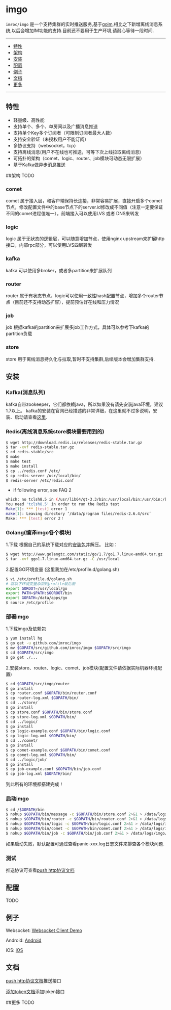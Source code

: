 imgo
==============
`imroc/imgo` 是一个支持集群的实时推送服务,基于[goim](https://github.com/Terry-Mao/goim),相比之下新增离线消息系统,以后会增加IM功能的支持.目前还不要用于生产环境,请耐心等待一段时间.

---------------------------------------
  * [特性](#特性)
  * [架构](#架构)
  * [安装](#安装)
  * [配置](#配置)
  * [例子](#例子)
  * [文档](#文档)
  * [更多](#更多)

---------------------------------------

## 特性
 * 轻量级、高性能
 * 支持单个、多个、单房间以及广播消息推送
 * 支持单个Key多个订阅者（可限制订阅者最大人数）
 * 支持安全验证（未授权用户不能订阅）
 * 多协议支持（websocket，tcp）
 * 支持离线消息(用户不在线也可推送，可等下次上线拉取离线消息)
 * 可拓扑的架构（comet、logic、router、job模块可动态无限扩展）
 * 基于Kafka做异步消息推送

##架构
TODO

### comet

comet 属于接入层，和客户端保持长连接，非常容易扩展，直接开启多个comet节点，修改配置文件中的base节点下的server.id修改成不同值（注意一定要保证不同的comet进程值唯一），前端接入可以使用LVS 或者 DNS来转发

### logic

logic 属于无状态的逻辑层，可以随意增加节点，使用nginx upstream来扩展http接口，内部rpc部分，可以使用LVS四层转发

### kafka

kafka 可以使用多broker，或者多partition来扩展队列

### router

router 属于有状态节点，logic可以使用一致性hash配置节点，增加多个router节点（目前还不支持动态扩容），提前预估好在线和压力情况

### job

job 根据kafka的partition来扩展多job工作方式，具体可以参考下kafka的partition负载

### store

store 用于离线消息持久化与拉取,暂时不支持集群,后续版本会增加集群支持.


## 安装

### Kafka(消息队列)

kafka自带zookeeper，它们都依赖java，所以如果没有请先安装java环境，建议1.7以上。
kafka的安装在官网已经描述的非常详细，在这里就不过多说明，安装、启动请查看[这里](http://kafka.apache.org/documentation.html#quickstart).


### Redis(离线消息系统store模块需要用到的)
```sh
$ wget http://download.redis.io/releases/redis-stable.tar.gz
$ tar -xvf redis-stable.tar.gz
$ cd redis-stable/src
$ make
$ make test
$ make install
$ cp ../redis.conf /etc/
$ cp redis-server /usr/local/bin/
$ redis-server /etc/redis.conf
```
* if following error, see FAQ 2
```sh
which: no tclsh8.5 in (/usr/lib64/qt-3.3/bin:/usr/local/bin:/usr/bin:/bin:/usr/local/sbin:/usr/sbin:/sbin:/home/geffzhang/bin)
You need 'tclsh8.5' in order to run the Redis test
Make[1]: *** [test] error 1
make[1]: Leaving directory ‘/data/program files/redis-2.6.4/src’
Make: *** [test] error 2！
```

### Golang(编译imgo各个模块)
1.下载
根据自己的系统下载对应的[安装包](http://golang.org/dl/)并解压。
比如：
```sh
$ wget http://www.golangtc.com/static/go/1.7/go1.7.linux-amd64.tar.gz
$ tar -xvf ggo1.7.linux-amd64.tar.gz -C /usr/local
```
2.配置GO环境变量
(这里我加在/etc/profile.d/golang.sh)
```sh
$ vi /etc/profile.d/golang.sh
# 将以下环境变量添加到profile最后面
export GOROOT=/usr/local/go
export PATH=$PATH:$GOROOT/bin
export GOPATH=/data/apps/go
$ source /etc/profile
```

### 部署imgo
1.下载imgo及依赖包
```sh
$ yum install hg
$ go get -u github.com/imroc/imgo
$ mv $GOPATH/src/github.com/imroc/imgo $GOPATH/src/imgo
$ cd $GOPATH/src/imgo
$ go get ./...
```

2.安装store、router、logic、comet、job模块(配置文件请依据实际机器环境配置)
```sh
$ cd $GOPATH/src/imgo/router
$ go install
$ cp router.conf $GOPATH/bin/router.conf
$ cp router-log.xml $GOPATH/bin/
$ cd ../store/
$ go install
$ cp store.conf $GOPATH/bin/store.conf
$ cp store-log.xml $GOPATH/bin/
$ cd ../logic/
$ go install
$ cp logic-example.conf $GOPATH/bin/logic.conf
$ cp logic-log.xml $GOPATH/bin/
$ cd ../comet/
$ go install
$ cp comet-example.conf $GOPATH/bin/comet.conf
$ cp comet-log.xml $GOPATH/bin/
$ cd ../logic/job/
$ go install
$ cp job-example.conf $GOPATH/bin/job.conf
$ cp job-log.xml $GOPATH/bin/
```
到此所有的环境都搭建完成！

### 启动imgo
```sh
$ cd /$GOPATH/bin
$ nohup $GOPATH/bin/message -c $GOPATH/bin/store.conf 2>&1 > /data/logs/imgo/panic-store.log &
$ nohup $GOPATH/bin/router -c $GOPATH/bin/router.conf 2>&1 > /data/logs/imgo/panic-router.log &
$ nohup $GOPATH/bin/logic -c $GOPATH/bin/logic.conf 2>&1 > /data/logs/imgo/panic-logic.log &
$ nohup $GOPATH/bin/comet -c $GOPATH/bin/comet.conf 2>&1 > /data/logs/imgo/panic-comet.log &
$ nohup $GOPATH/bin/job -c $GOPATH/bin/job.conf 2>&1 > /data/logs/imgo/panic-job.log &
```
如果启动失败，默认配置可通过查看panic-xxx.log日志文件来排查各个模块问题.

### 测试

推送协议可查看[push http协议文档](https://github.com/imroc/imgo/blob/master/doc/push.md)

## 配置

TODO

## 例子

Websocket: [Websocket Client Demo](https://github.com/imroc/imgo/tree/master/examples/javascript)

Android: [Android](https://github.com/imroc/imgo-java-sdk)

iOS: [iOS](https://github.com/roamdy/imgo-oc-sdk)

## 文档
[push http协议文档](https://github.com/imroc/imgo/blob/master/doc/push.md)推送接口

[添加token文档](https://github.com/imroc/imgo/blob/master/doc/token.md)添加token接口


##更多
TODO
